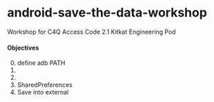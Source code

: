 # android-save-the-data-workshop
Workshop for C4Q Access Code 2.1 Kitkat Engineering Pod

#### Objectives

0. define adb PATH
1.
1. 
1. SharedPreferences
2. Save into external

